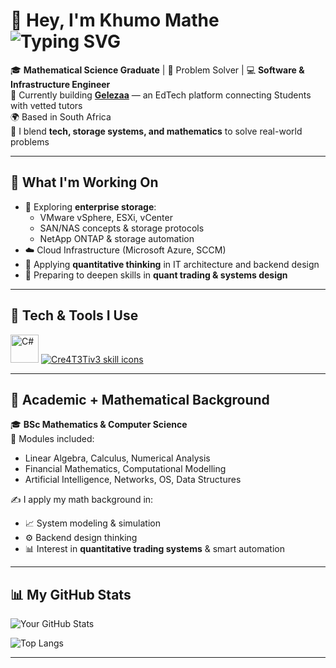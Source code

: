 # 👋 Hey, I'm Khumo Mathe     ![Typing SVG](https://readme-typing-svg.herokuapp.com?color=green&lines=Software+Developer+%7C+Storage+Engineer+%7C+Mathematician;Always+Learning+Something+New...)

🎓 **Mathematical Science Graduate** | 🧠 Problem Solver | 💻 **Software & Infrastructure Engineer**  
🔭 Currently building **[Gelezaa](#)** — an EdTech platform connecting Students with vetted tutors  
🌍 Based in South Africa  
🧪 I blend **tech, storage systems, and mathematics** to solve real-world problems

---

## 🔧 What I'm Working On

- 💾 Exploring **enterprise storage**:  
  - VMware vSphere, ESXi, vCenter  
  - SAN/NAS concepts & storage protocols  
  - NetApp ONTAP & storage automation  
- ☁️ Cloud Infrastructure (Microsoft Azure, SCCM)
- 🔢 Applying **quantitative thinking** in IT architecture and backend design
- 📘 Preparing to deepen skills in **quant trading & systems design**

---

## 🧰 Tech & Tools I Use

 

<a href="https://docs.microsoft.com/en-us/dotnet/csharp/" target="_blank" rel="noreferrer"><img src="https://raw.githubusercontent.com/danielcranney/readme-generator/main/public/icons/skills/csharp-colored.svg" width="45" height="45" alt="C#" /></a>
<a href="https://skillicons.dev">
  <img src="https://skillicons.dev/icons?i=py,js,html,css,azure,linux,bash,github,git,vscode,django" 
       alt="Cre4T3Tiv3 skill icons" /></a>

---

## 🧠 Academic + Mathematical Background

🎓 **BSc Mathematics & Computer Science**  
📌 Modules included:  
- Linear Algebra, Calculus, Numerical Analysis  
- Financial Mathematics, Computational Modelling  
- Artificial Intelligence, Networks, OS, Data Structures  

✍️ I apply my math background in:  
- 📈 System modeling & simulation  
- ⚙️ Backend design thinking  
- 📊 Interest in **quantitative trading systems** & smart automation


---

## 📊 My GitHub Stats

![Your GitHub Stats](https://github-readme-stats.vercel.app/api?username=Khumo-Mathe&show_icons=true&theme=dark)

![Top Langs](https://github-readme-stats.vercel.app/api/top-langs/?username=Khumo-Mathe&layout=compact&theme=dark)


---
